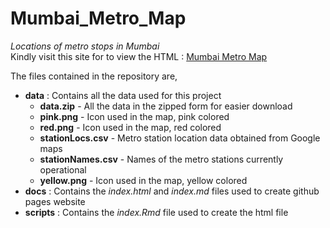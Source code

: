 # Mumbai_Metro_Map
*Locations of metro stops in Mumbai*  
Kindly visit this site for to view the HTML : [Mumbai Metro Map](https://akashmer.github.io/Mumbai_Metro_Map/)  
  
The files contained in the repository are,
  
* **data** : Contains all the data used for this project
    + **data.zip** - All the data in the zipped form for easier download
    + **pink.png** - Icon used in the map, pink colored
    + **red.png** - Icon used in the map, red colored
    + **stationLocs.csv** - Metro station location data obtained from Google maps
    + **stationNames.csv** - Names of the metro stations currently operational
    + **yellow.png** - Icon used in the map, yellow colored
* **docs** : Contains the *index.html* and *index.md* files used to create github pages website
* **scripts** : Contains the *index.Rmd* file used to create the html file
